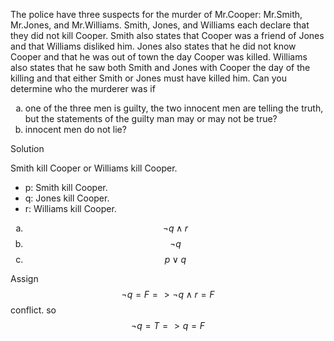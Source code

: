 The police have three suspects for the murder of Mr.Cooper: Mr.Smith, Mr.Jones, and Mr.Williams. Smith, Jones, and Williams each declare that they did not kill Cooper. Smith also states that Cooper was a friend of Jones and that Williams disliked him. Jones also states that he did not know Cooper and that he was out of town the day Cooper was killed. Williams also states that he saw both Smith and Jones with Cooper the day of the killing and that either Smith or Jones must have killed him. Can you determine who the murderer was if 

1. one of the three men is guilty, the two innocent men are telling the truth, but the statements of the guilty man may or may not be true?
2. innocent men do not lie?

Solution

Smith kill Cooper or Williams kill Cooper.

+ p: Smith kill Cooper.
+ q: Jones kill Cooper.
+ r: Williams kill Cooper.

1. $$\neg q \wedge r$$
2. $$\neg q$$
3. $$p \vee q$$

Assign $$\neg q = F => \neg q \wedge r = F$$ conflict. so $$\neg q = T => q = F$$

<style type="text/css">
    ol { list-style-type: lower-alpha; }
</style>